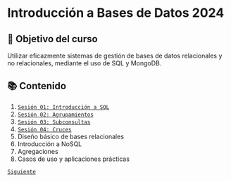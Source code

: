 # Introducción a Bases de Datos 2024

## 🎯 Objetivo del curso

Utilizar eficazmente sistemas de gestión de bases de datos relacionales y no relacionales, mediante el uso de SQL y MongoDB.				

## 📚 Contenido

1. [`Sesión 01: Introducción a SQL`](sesion01/README.md)
1. [`Sesión 02: Agrupamientos`](sesion02/README.md)
1. [`Sesión 03: Subconsultas`](sesion03/README.md)
1. [`Sesión 04: Cruces`](sesion04/README.md)
1. Diseño básico de bases relacionales
1. Introducción a NoSQL
1. Agregaciones
1. Casos de uso y aplicaciones prácticas

[`Siguiente`](sesion01/README.md)
